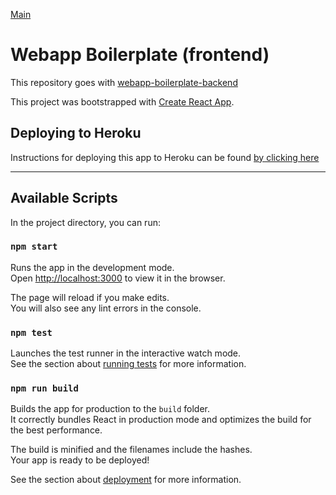 [Main](../README.md)
# Webapp Boilerplate (frontend)

This repository goes with [webapp-boilerplate-backend](https://github.com/josephmfaulkner/webapp-boilerplate-backend)


This project was bootstrapped with [Create React App](https://github.com/facebook/create-react-app).


## Deploying to Heroku
Instructions for deploying this app to Heroku can be found [by clicking here](./infrastructure/README.md)

---

## Available Scripts

In the project directory, you can run:

### `npm start`

Runs the app in the development mode.\
Open [http://localhost:3000](http://localhost:3000) to view it in the browser.

The page will reload if you make edits.\
You will also see any lint errors in the console.

### `npm test`

Launches the test runner in the interactive watch mode.\
See the section about [running tests](https://facebook.github.io/create-react-app/docs/running-tests) for more information.

### `npm run build`

Builds the app for production to the `build` folder.\
It correctly bundles React in production mode and optimizes the build for the best performance.

The build is minified and the filenames include the hashes.\
Your app is ready to be deployed!

See the section about [deployment](https://facebook.github.io/create-react-app/docs/deployment) for more information.
